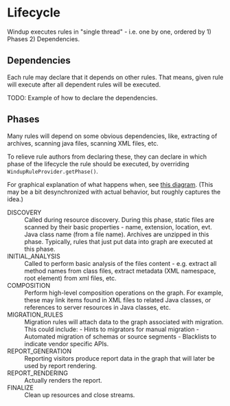 # Lifecycle

Windup executes rules in "single thread" - i.e. one by one, ordered by 1) Phases 2) Dependencies.

## Dependencies
Each rule may declare that it depends on other rules. That means, given rule will execute after all dependent rules will be executed.

TODO: Example of how to declare the dependencies.

## Phases

Many rules will depend on some obvious dependencies, like, extracting of archives, scanning java files, scanning XML files, etc.

To relieve rule authors from declaring these, they can declare in which phase of the lifecycle the rule should be executed, by overriding `WindupRuleProvider.getPhase()`.

For graphical explanation of what happens when, see [this diagram](https://docs.google.com/drawings/d/1IMnds3Qu8Wwcf7_mr7NJ9a3YgtcGJ7dejl09EhWl7Vc/edit). (This may be a bit desynchronized with actual behavior, but roughly captures the idea.)


<dl>
<dt>DISCOVERY
<dd>Called during resource discovery. During this phase, static files are scanned by their basic properties - name, extension, location, evt. Java class name (from a file name). Archives are unzipped in this phase. Typically, rules that just put data into graph are executed at this phase. 

<dt>INITIAL_ANALYSIS
<dd>Called to perform basic analysis of the files content - e.g. extract all method names from class files, extract metadata (XML namespace, root element) from xml files, etc.


<dt>COMPOSITION
<dd>
     Perform high-level composition operations on the graph.
     For example, these may link items found in XML files to related Java classes, or references to server resources in Java classes, etc.

<dt>MIGRATION_RULES
<dd>
     Migration rules will attach data to the graph associated with migration. This could include:
     - Hints to migrators for manual migration
     - Automated migration of schemas or source segments
     - Blacklists to indicate vendor specific APIs.

<dt>REPORT_GENERATION
<dd>     Reporting visitors produce report data in the graph that will later be used by report rendering.


<dt>REPORT_RENDERING
<dd>     Actually renders the report.


<dt>FINALIZE
<dd>     Clean up resources and close streams.

</dl>
